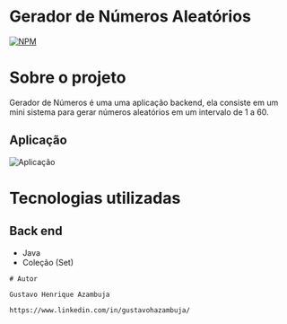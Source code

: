 # Gerador de Números Aleatórios
[![NPM](https://img.shields.io/npm/l/react)](https://github.com/devsuperior/sds1-wmazoni/blob/master/LICENSE) 

# Sobre o projeto

Gerador de Números é uma  uma aplicação  backend, ela consiste em um mini sistema para gerar números aleatórios em um intervalo de 1 a 60.

## Aplicação
![Aplicação](https://github.com/gustavoHazambuja/Images/blob/main/GeradorNumeros/Aplicacao.png)

# Tecnologias utilizadas
## Back end
- Java
- Coleção (Set)

```
# Autor

Gustavo Henrique Azambuja

https://www.linkedin.com/in/gustavohazambuja/


